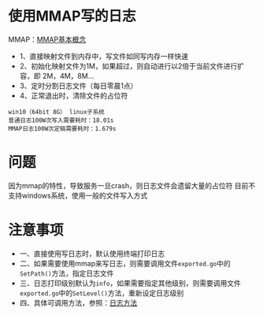 # 使用MMAP写的日志
MMAP：[MMAP基本概念](https://www.cnblogs.com/huxiao-tee/p/4660352.html)

* 1、直接映射文件到内存中，写文件如同写内存一样快速
* 2、初始化映射文件为1M，如果超过，则自动进行以2倍于当前文件进行扩容，即 2M，4M，8M...
* 3、定时分割日志文件（每日零晨1点）
* 4、正常退出时，清除文件的占位符

```
win10（64bit 8G） linux子系统 
普通日志100W次写入需要耗时：18.01s
MMAP日志100W次定稿需要耗时：1.679s
```

# 问题
因为mmap的特性，导致服务一旦crash，则日志文件会遗留大量的占位符
目前不支持windows系统，使用一般的文件写入方式

# 注意事项
* 一、直接使用写日志时，默认使用终端打印日志
* 二、如果需要使用mmap来写日志，则需要调用文件`exported.go`中的`SetPath()`方法，指定日志文件
* 三、日志打印级别默认为`info`，如果需要指定其他级别，则需要调用文件`exported.go`中的`SetLevel()`方法，重新设定日志级别
* 四、具体可调用方法，参照：[日志方法](./exported.go)

